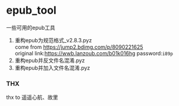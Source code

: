 # epub_tool<br>
一些可用的epub工具<br>
1. 重构epub为规范格式_v2.8.3.pyz<br>
come from https://jump2.bdimg.com/p/8090221625<br>
original link:https://wwb.lanzoub.com/b01k016hg
password:`i89p`<br>
2. 重构epub并反文件名混淆.pyz<br>
3. 重构epub并加入文件名混淆.pyz<br>
### THX
thx to 遥遥心航、故里
